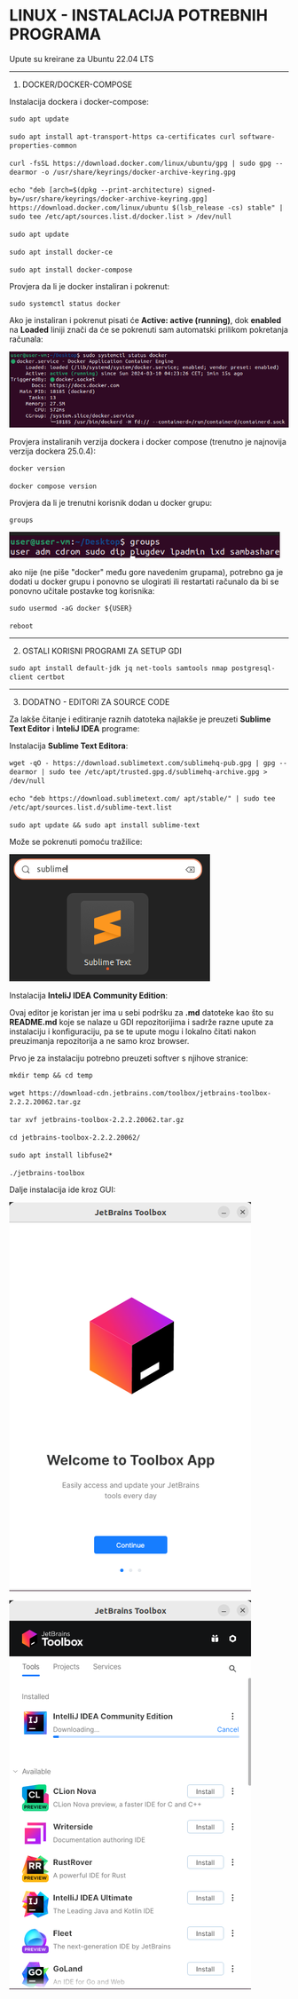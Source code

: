 LINUX - INSTALACIJA POTREBNIH PROGRAMA
======================================
Upute su kreirane za Ubuntu 22.04 LTS

---

1. DOCKER/DOCKER-COMPOSE

Instalacija dockera i docker-compose:

```
sudo apt update

sudo apt install apt-transport-https ca-certificates curl software-properties-common

curl -fsSL https://download.docker.com/linux/ubuntu/gpg | sudo gpg --dearmor -o /usr/share/keyrings/docker-archive-keyring.gpg

echo "deb [arch=$(dpkg --print-architecture) signed-by=/usr/share/keyrings/docker-archive-keyring.gpg] https://download.docker.com/linux/ubuntu $(lsb_release -cs) stable" | sudo tee /etc/apt/sources.list.d/docker.list > /dev/null

sudo apt update

sudo apt install docker-ce

sudo apt install docker-compose
```

Provjera da li je docker instaliran i pokrenut:

```
sudo systemctl status docker
```

Ako je instaliran i pokrenut pisati će **Active: active (running)**, dok **enabled** na **Loaded** liniji znači da će se pokrenuti sam automatski prilikom pokretanja računala:

![1.png](../screenshots/linux/1.png?raw=true)

Provjera instaliranih verzija dockera i docker compose (trenutno je najnovija verzija dockera 25.0.4):
```
docker version

docker compose version
```

Provjera da li je trenutni korisnik dodan u docker grupu:
```
groups
```

![2.png](../screenshots/linux/2.png?raw=true)

ako nije (ne piše "docker" među gore navedenim grupama), potrebno ga je dodati u docker grupu i ponovno se ulogirati ili restartati računalo da bi se ponovno učitale postavke tog korisnika:

```
sudo usermod -aG docker ${USER}

reboot
```

---

2. OSTALI KORISNI PROGRAMI ZA SETUP GDI

```
sudo apt install default-jdk jq net-tools samtools nmap postgresql-client certbot
```

---

3. DODATNO - EDITORI ZA SOURCE CODE

Za lakše čitanje i editiranje raznih datoteka najlakše je preuzeti **Sublime Text Editor** i **InteliJ IDEA** programe:

Instalacija **Sublime Text Editora**:

```
wget -qO - https://download.sublimetext.com/sublimehq-pub.gpg | gpg --dearmor | sudo tee /etc/apt/trusted.gpg.d/sublimehq-archive.gpg > /dev/null

echo "deb https://download.sublimetext.com/ apt/stable/" | sudo tee /etc/apt/sources.list.d/sublime-text.list

sudo apt update && sudo apt install sublime-text
```
Može se pokrenuti pomoću tražilice:

![3.png](../screenshots/linux/3.png?raw=true)

Instalacija **InteliJ IDEA Community Edition**:

Ovaj editor je koristan jer ima u sebi podršku za **.md** datoteke kao što su **README.md** koje se nalaze u GDI repozitorijima i sadrže razne upute za instalaciju i konfiguraciju, pa se te upute mogu i lokalno čitati nakon preuzimanja repozitorija a ne samo kroz browser.

Prvo je za instalaciju potrebno preuzeti softver s njihove stranice:
```
mkdir temp && cd temp

wget https://download-cdn.jetbrains.com/toolbox/jetbrains-toolbox-2.2.2.20062.tar.gz

tar xvf jetbrains-toolbox-2.2.2.20062.tar.gz

cd jetbrains-toolbox-2.2.2.20062/

sudo apt install libfuse2*

./jetbrains-toolbox
```
Dalje instalacija ide kroz GUI:


![4.png](../screenshots/linux/4.png?raw=true)

![5.png](../screenshots/linux/5.png?raw=true)